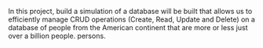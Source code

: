In this project, build a simulation of a database will be built that allows us to efficiently manage CRUD operations (Create, Read, Update and Delete) on a database of people from the American continent that are more or less just over a billion people. persons.